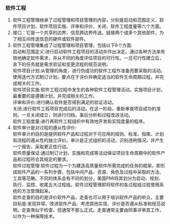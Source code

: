 ### 软件工程

1. 软件工程管理继承了过程管理和项目管理的内容，分别是启动和范围定义、软件项目计划、软件项目实施、评审和评价、关闭、软件工程度量等六个方面。
2. 接口：它是一个共享的边界，信息跨边界传送。链接两个或多个其他部件，为了相互间传送信息的硬件或软件部件。
3. 软件工程管理集成了过程管理和项目管理，包括以下6个方面:  
启动和范围定义:进行启动软件工程项目的活动并作出决定。通过各种方法来有效地确定软件需求，并从不同的角度评估项目的可行性。一旦可行性建立后，余下的任务就是需求验证和变更流程的规范说明。  
软件项目计划:从管理的角度，进行伪成功的软件工程作准备而要采取的活动。使用迭代方式制订计划。要点在于评价并确定适当的软件生命周期过程，并完成相关的工作。  
软件项目实施:软件工程过程中发生的各种软件工程管理活动。实施项目计划，最重要的是遵循计划，并完成相关的工作。  
评审和评价:进行确认软件是否得到满足的验证活动。  
关闭:进行软件工程项目完成后的活动。在这一阶段，重新审查项目成功的准则。一旦关闭成立，则进行归档、事后分析和过程改进活动。  
软件工程度量:进行再软件工程组织中有效地开发和实现度量的程序。
1. 软件审计是对过程的遵从性评价:  
软件审计的目的是提供软件产品和过程对于可应用的规则、标准、指南、计划和流程的遵从性的独立评价。审计是正式组织的活动，识别违例情况，并产生一个报告，采取更正性行动。  
软件质量保证:通过制订计划、实施和完成等活动保证项目生命周期中的软件产品和过程符合其规定的要求。  
软件过程管理:软件过程为一个为建造高质量软件所需完成的任务的框架，即形成软件产品的一系列步骤，包括中间产品、资源、角色及过程中采取的方法、工具等范畴。不同的体系会有不同的划分，美国PMI将其划分为启动、规划、执行、监控、收尾五大过程组。软件过程管理即将软件的各过程组过程使用系统的方法管理起来。  
软件走查的目的是评价软件产品，走查也可以用于培训软件产品的听众，主要目标是:发现异常、改进软件产品、考虑其他实现、评价是否遵从标准和规范说明。走查类似于检查，但通常不那么正式。走查通常主要由同事评审其工作，以作为一种保障技术。